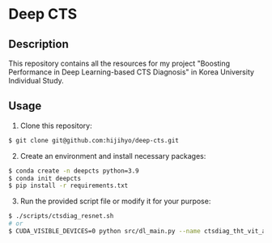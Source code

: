 # Deep CTS

## Description
This repository contains all the resources for my project "Boosting Performance in Deep Learning-based CTS Diagnosis" in Korea University Individual Study.

## Usage
1. Clone this repository:
```bash
$ git clone git@github.com:hijihyo/deep-cts.git
```

2. Create an environment and install necessary packages:
```bash
$ conda create -n deepcts python=3.9
$ conda init deepcts
$ pip install -r requirements.txt
```
3. Run the provided script file or modify it for your purpose:
```bash
$ ./scripts/ctsdiag_resnet.sh
# or
$ CUDA_VISIBLE_DEVICES=0 python src/dl_main.py --name ctsdiag_tht_vit_attn --model tht_vit_attn --variant default --num-train-epochs 300 --per-device-train-batch-size 64
```
